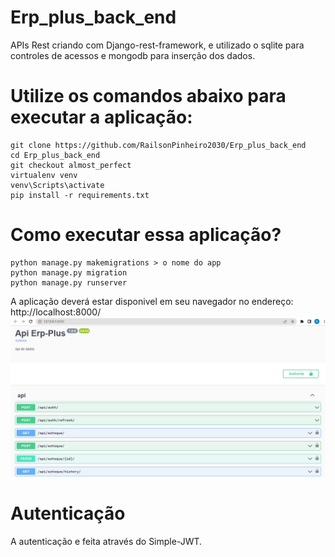# Erp_plus_back_end
 APIs Rest criando com Django-rest-framework, e utilizado o sqlite para controles de acessos e mongodb para inserção dos dados.


# Utilize os comandos abaixo para executar a aplicação:
```
git clone https://github.com/RailsonPinheiro2030/Erp_plus_back_end
cd Erp_plus_back_end
git checkout almost_perfect
virtualenv venv
venv\Scripts\activate
pip install -r requirements.txt
```

# Como executar essa aplicação?
```
python manage.py makemigrations > o nome do app
python manage.py migration
python manage.py runserver
```

A aplicação deverá estar disponivel em seu navegador no endereço: http://localhost:8000/
![Image not found](./imagens/swagger.png)


# Autenticação

A autenticação e feita através do Simple-JWT.




